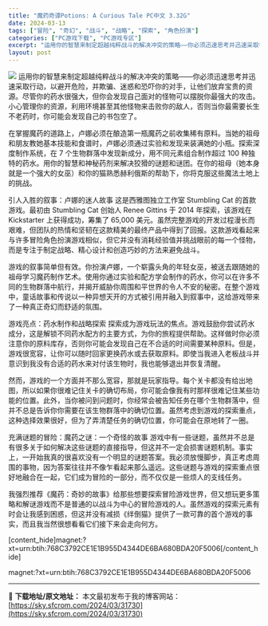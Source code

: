 ```yaml
---
title: "魔药奇谭Potions: A Curious Tale PC中文 3.32G"
date: 2024-03-13
tags: ["冒险", "奇幻", "战斗", "战略", "探索", "角色扮演"]
categories: ["PC游戏下载", "PC游戏专区"]
excerpt: "运用你的智慧来制定超越纯粹战斗的解决冲突的策略——你必须迅速思考并迅速采取行动，以避开危险，并欺骗、迷惑和恐吓你的对手，让他们放弃宝贵的资源。尽管你的药水很强大，但你会发现自己面对的怪物可以摆脱你最强大的攻击。小心管理你的资源，利用环境甚至其他怪物来击败你的敌人，否则当你最需要长生不老药时，你可能会&hellip;"
layout: post
---
```


<img class="aligncenter" src="https://sky.sfcrom.com/wp-content/uploads/2024/03/20240329101408-e4ad1.jpeg" />
运用你的智慧来制定超越纯粹战斗的解决冲突的策略——你必须迅速思考并迅速采取行动，以避开危险，并欺骗、迷惑和恐吓你的对手，让他们放弃宝贵的资源。尽管你的药水很强大，但你会发现自己面对的怪物可以摆脱你最强大的攻击。小心管理你的资源，利用环境甚至其他怪物来击败你的敌人，否则当你最需要长生不老药时，你可能会发现自己的书包空了。

在掌握魔药的道路上，卢娜必须在酿造第一瓶魔药之前收集稀有原料。当她的祖母和朋友教她基本技能和食谱时，卢娜必须通过实验和发现来装满她的小瓶。探索深度制作系统，在 7 个生物群落中发现新成分，用不同元素组合制作超过 100 种独特的药水。用你的智慧和神秘药剂来解决狡猾的谜题和谜团。在你的祖母（她本身就是一个强大的女巫）和你的猫熟悉赫利俄斯的帮助下，你将克服这些魔法土地上的挑战。

引人入胜的叙事：卢娜的迷人故事
这是西雅图独立工作室 Stumbling Cat 的首款游戏。最初由 Stumbling Cat 创始人 Renee Gittins 于 2014 年探索，该游戏在 Kickstarter 上获得成功，筹集了 65,000 美元。虽然完整游戏的开发过程漫长而艰难，但团队的热情和坚韧在这款精美的最终产品中得到了回报。这款游戏看起来与许多冒险角色扮演游戏相似，但它并没有消耗经验值并挑战眼前的每一个怪物，而是专注于制定战略、精心设计和创造巧妙的方法来避免战斗。

游戏的叙事简单但有效。你扮演卢娜，一个崭露头角的年轻女巫，被送去跟随她的祖母学习魔药制作艺术。使用你通过实验和配方学会制作的药水，你可以在许多不同的生物群落中航行，并揭开威胁你周围和平世界的令人不安的秘密。在整个游戏中，童话故事和传说以一种异想天开的方式被引用并融入到叙事中，这给游戏带来了一种真正奇幻而舒适的氛围。

游戏亮点：药水制作和战略探索
探索成为游戏玩法的焦点。游戏鼓励你尝试药水成分，这是解锁不同药水配方的主要方式，为你的旅程提供帮助。这样做时你必须注意你的原料库存，否则你可能会发现自己在不合适的时间需要某种原料。但是，游戏很宽容，让你可以随时回家更换药水或去获取原料。即使当我进入老板战斗并意识到我没有合适的药水来对付该生物时，我也能够退出并恢复清醒。

然而，游戏的一个方面并不那么宽容，那就是玩家指导。每个关卡都没有给出地图，所以如果你很难记住关卡的确切布局，你可能会像我有时那样很难记住某些功能的位置。此外，当你被问到问题时，你经常会被告知任务在哪个生物群落中，但并不总是告诉你你需要在该生物群落中的确切位置。虽然考虑到游戏的探索重点，这种选择效果很好，但为了弄清楚任务的确切位置，你可能会在原地转了一圈。

充满谜题的冒险：魔药之谜：一个奇怪的故事
游戏中有一些谜题，虽然并不总是有很多关于如何解决这些谜题的直接指导，但这并不一定会损害谜题机制。事实上，一开始我真的很喜欢没有一个明显的谜题答案。我必须放慢脚步，真正考虑周围的事物，因为答案往往并不像乍看起来那么遥远。这些谜题与游戏的探索重点很好地融合在一起，它们成为冒险的一部分，而不仅仅是一些烦人的支线任务。

我强烈推荐《魔药：奇妙的故事》给那些想要探索冒险游戏世界，但又想玩更多策略和解谜游戏而不是普通的以战斗为中心的冒险游戏的人。虽然游戏的探索元素有时会让我感到困惑，但这并没有减损《绊倒猫》提供了一款可靠的首个游戏的事实，而且我当然很想看看它们接下来会走向何方。

[content_hide]magnet:?xt=urn:btih:768C3792CE1E1B955D4344DE6BA680BDA20F5006[/content_hide]

<!--wechatfans start-->magnet:?xt=urn:btih:768C3792CE1E1B955D4344DE6BA680BDA20F5006<!--wechatfans end-->

---
📖 **下载地址/原文地址：** 本文最初发布于我的博客网站：[https://sky.sfcrom.com/2024/03/31730](https://sky.sfcrom.com/2024/03/31730)
